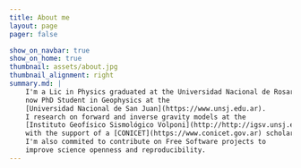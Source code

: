 ```yaml
---
title: About me
layout: page
pager: false

show_on_navbar: true
show_on_home: true
thumbnail: assets/about.jpg
thumbnail_alignment: right
summary.md: |
    I'm a Lic in Physics graduated at the Universidad Nacional de Rosario and
    now PhD Student in Geophysics at the
    [Universidad Nacional de San Juan](https://www.unsj.edu.ar).
    I research on forward and inverse gravity models at the
    [Instituto Geofísico Sismológico Volponi](http://http://igsv.unsj.edu.ar/)
    with the support of a [CONICET](https://www.conicet.gov.ar) scholarship.
    I'm also commited to contribute on Free Software projects to
    improve science openness and reproducibility.
---
```

